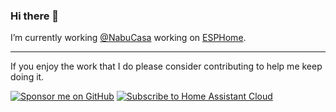 ### Hi there 👋

I’m currently working [@NabuCasa](https://github.com/nabucasa) working on [ESPHome](https://github.com/esphome/esphome).

---

If you enjoy the work that I do please consider contributing to help me keep doing it.

[![Sponsor me on GitHub](https://img.shields.io/badge/sponsor%20me%20on%20GitHub-sponsor-blue.svg)](https://github.com/sponsors/jesserockz)
[![Subscribe to Home Assistant Cloud](https://img.shields.io/badge/Subscribe%20to%20HA%20Cloud-subscribe-red.svg)](https://nabucasa.com)
